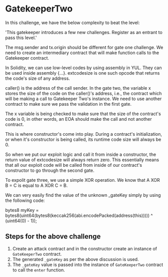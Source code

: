 
# GatekeeperTwo

In this challenge, we have the below complexity to beat the level:

'This gatekeeper introduces a few new challenges. Register as an entrant to pass this level.'

The msg.sender and tx.origin should be different for gate one challenge. We need to create an intermediary contract that will make function calls to the Gatekeeper contract. 

In Solidity, we can use low-level codes by using assembly in YUL. They can be used inside assembly {...}. extcodesize is one such opcode that returns the code's size of any address.

caller() is the address of the call sender. In the  gate two, the variable x stores the size of the code on the caller()'s address, i.e., the contract which will be making a call to Gatekeeper Two's instance. We need to use another contract to make sure we pass the validation in the first gate.

The x variable is being checked to make sure that the size of the contract's code is 0, in other words, an EOA should make the call and not another contract.

This is where constructor's come into play. During a contract's initialization, or when it's constructor is being called, its runtime code size will always be 0.

So when we put our exploit logic and call it from inside a constructor, the return value of extcodesize will always return zero. This essentially means that all our exploit code will be called from inside of our contract's constructor to go through the second gate.

To expolit gate three, we use a simple XOR operation. We know that A XOR B = C is equal to A XOR C = B.

We can very easily find the value of the unknown _gateKey simply by using the following code:

bytes8 myKey = bytes8(uint64(bytes8(keccak256(abi.encodePacked(address(this))))) ^ (uint64(0) - 1));

## Steps for the above challenge
1. Create an attack contract and in the constructor create an instance of `GateKeeperTwo` contract. 
2. The generated `_gateKey` as per the above discussion is used.
3. The `_gateKey` value is passed into the instance of `GateKeeperTwo` contract to call the `enter` function.
